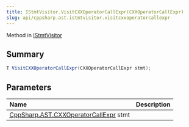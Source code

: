 ```yaml
---
title: IStmtVisitor.VisitCXXOperatorCallExpr(CXXOperatorCallExpr)
slug: api/cppsharp.ast.istmtvisitor.visitcxxoperatorcallexpr
---
```

Method in [IStmtVisitor](/api/cppsharp/ast/istmtvisitor)

## Summary



```csharp
T VisitCXXOperatorCallExpr(CXXOperatorCallExpr stmt);
```

## Parameters

|Name|Description|
|:---|:---|
|[CppSharp.AST.CXXOperatorCallExpr](/api/cppsharp/ast/cxxoperatorcallexpr) stmt||

